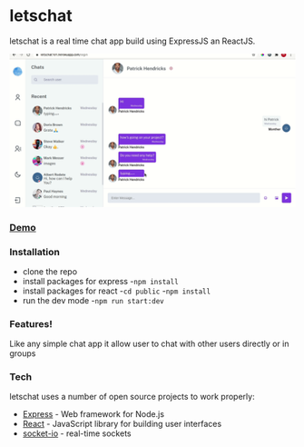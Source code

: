 # letschat

letschat is a real time chat app build using ExpressJS an ReactJS.

![](preview.gif)

### [Demo](https://chatapp01234.herokuapp.com/)

### Installation

- clone the repo
- install packages for express -`npm install`
- install packages for react -`cd public` -`npm install`
- run the dev mode -`npm run start:dev`

### Features!

Like any simple chat app it allow user to chat with other users directly or in groups

### Tech

letschat uses a number of open source projects to work properly:

- [Express](https://expressjs.com/) - Web framework for Node.js
- [React](https://reactjs.org/) - JavaScript library for building user interfaces
- [socket-io](https://socket.io/) - real-time sockets
